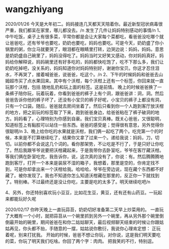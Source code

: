 # wangzhiyang
2020/01/26
今天是大年初二。妈妈接连几天都天天陪着你。最近新型冠状病毒很严重，我们都呆在家里，哪儿都没去。/n
发生了几件让妈妈特别感动的事情/n
1、中午吃饭，桌子上有很多菜，平常你都是会让大家每个菜都吃，看爸爸没吃哪个就让爸爸吃，还有爷爷也要吃，奶奶也要吃，妈妈也要吃。可是今天，奶奶盛了你小锅里的粥，你立马就要哭了，眼泪都在眼睛里打转，边哭边说：妈妈，妈妈。意思是奶奶盛自己碗里了，妈妈没得吃了。妈妈当时又好笑又感动，你对妈妈真好。妈妈给你解释说，妈妈碗里还有好多吃的，妈妈都快吃饱了，吃不下那么多，我们让奶奶吃掉吧，没关系的，妈妈知道你对妈妈特别好，谢谢你宝贝。你这才忍住泪水，不再哭了，接着喊爸爸，说爸爸，吃这个。/n
2、下午的时候妈妈和爸爸去山姆超市买了点水果回来。其中有个沃柑，每个沃柑上还有一个标签，你回来就一直玩那个沃柑，包括 随地乱扔和玩上面的标签。这是前情。
晚上的时候爸爸换了一条裤子陪你玩，玩着玩着，你看到爸爸的裤子上有个洞，跟爸爸讲：洞，洞。然后爸爸告诉你他的裤子坏了，还没有小宝贝的裤子好呢，小宝贝的裤子上都没有洞，只有一个口袋。随后，爸爸就去房间坐着了。然后只看到你一个人跑到客厅放沃柑的地方，把之前玩的标签取了下来，跑到爸爸身边，给爸爸粘在了裤子破洞的地方。妈妈看了，心理特别为你感到自豪。我们宝贝真棒。既关心爸爸，又很聪明，知道标签上有黏胶可以站住一些东西。爸爸的感受是；觉得很有意思，另外觉得你很聪明/n
3、晚上给你吃的水果就是沃柑，我们俩一起吃了两个。吃完第一个的时候，本来是不打算继续吃了，结果你又拿了过来一个。递给我说：妈妈，刀，切切。以前你都不会说这几个词的。看你那架势，不让吃是不行了，于是只好让你吃了。然后我跟爷爷说要把沃柑藏起来，于是我带你去卧室吃，爷爷在客厅藏沃柑。等我们俩在卧室吃完，我告诉你，说，这次真的没有了，你说：有。然后腾腾腾地跑到客厅，打开一个本来是装尿不湿的箱子，我想着，那里是空的，你肯定找不到，可是你却拿出来一个沃柑给我。哈哈哈，爷爷在旁边说，现在藏个东西都不好藏了。被你发现了。我也不知道你怎么知道沃柑藏在那里的，反正你一下就找到了。特别棒。不过最终还是没让你吃，主要是吃的太多了。明天继续吃吧/n

4、另外，你还特别喜欢玩小豆豆，比如花生豆，黄豆，还有还有山药豆。一玩起来都能玩好久呢


2020/02/17
你昨天晚上一直玩蒜苔，奶奶切好准备第二天早上炒菜用的。
一直玩了大概有一个小时，就把蒜苔从一个碗里抓到另外一个碗里，再从另外那个碗里倒倒最开始的碗里，期间爸爸在和你二姑姑聊天，最后视频聊天结束的时候让你跟姑姑再见，你头都不抬，手随意的一摆，姑姑说你敷衍，我说你心理肯定想： 正玩着呢，别来打扰我。
开始的时候，爸爸不想让你玩，对你说，这是我们明天要吃的菜，你玩了明天我们吃啥。你回了两个字：肉肉。
把我笑的不行，特别逗。
